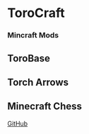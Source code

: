 # ToroCraft
### Mincraft Mods


## ToroBase

## Torch Arrows

## Minecraft Chess


[GitHub](https://github.com/frodare/torocraft)

